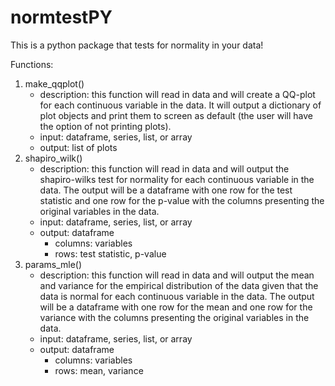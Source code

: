 # normtestPY

This is a python package that tests for normality in your data!

Functions:
1. make_qqplot()
    - description: this function will read in data and will create a QQ-plot for each continuous variable in the data. It will output a dictionary of plot objects and print them to screen as default (the user will have the option of not printing plots).
    - input: dataframe, series, list, or array
    - output: list of plots
2. shapiro_wilk()
    - description: this function will read in data and will output the shapiro-wilks test for normality for each continuous variable in the data. The output will be a dataframe with one row for the test statistic and one row for the p-value with the columns presenting the original variables in the data.  
    - input: dataframe, series, list, or array
    - output: dataframe
        - columns: variables
        - rows: test statistic, p-value
3. params_mle()
    - description: this function will read in data and will output the mean and variance for the empirical distribution of the data given that the data is normal for each continuous variable in the data. The output will be a dataframe with one row for the mean and one row for the variance with the columns presenting the original variables in the data. 
    - input: dataframe, series, list, or array
    - output: dataframe
        - columns: variables
        - rows: mean, variance
        
